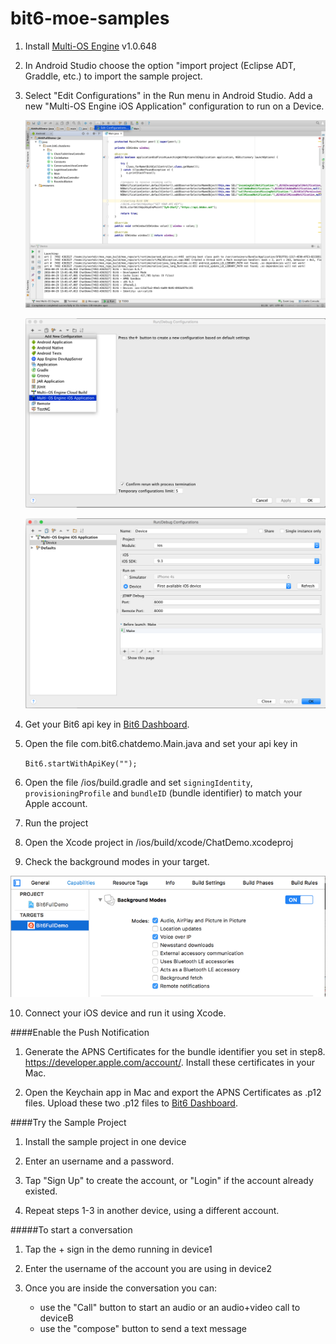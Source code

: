 # bit6-moe-samples

1. Install [Multi-OS Engine](https://software.intel.com/en-us/multi-os-engine) v1.0.648
2. In Android Studio choose the option "import project (Eclipse ADT, Graddle, etc.) to import the sample project.

3. Select "Edit Configurations" in the Run menu in Android Studio. Add a new "Multi-OS Engine iOS Application" configuration to run on a Device.
	
	![](img/configuration1.png)
	
	![](img/configuration2.png)
	
	![](img/configuration3.png)

4. Get your Bit6 api key in [Bit6 Dashboard](https://dashboard.bit6.com).

5. Open the file com.bit6.chatdemo.Main.java and set your api key in

	`Bit6.startWithApiKey("");`
	
6. Open the file /ios/build.gradle and set `signingIdentity`, `provisioningProfile` and `bundleID` (bundle identifier) to match your Apple account.
	
7. Run the project

8. Open the Xcode project in /ios/build/xcode/ChatDemo.xcodeproj 

9. Check the background modes in your target.

![](img/background_modes.png)

10. Connect your iOS device and run it using Xcode.

####Enable the Push Notification

1. Generate the APNS Certificates for the bundle identifier you set in step8. https://developer.apple.com/account/. Install these certificates in your Mac.

2. Open the Keychain app in Mac and export the APNS Certificates as .p12 files. Upload these two .p12 files to [Bit6 Dashboard](https://dashboard.bit6.com).

####Try the Sample Project

1. Install the sample project in one device

2. Enter an username and a password. 

3. Tap "Sign Up" to create the account, or "Login" if the account already existed.

4. Repeat steps 1-3 in another device, using a different account.

#####To start a conversation

1. Tap the + sign in the demo running in device1

2. Enter the username of the account you are using in device2

3. Once you are inside the conversation you can:
	* use the "Call" button to start an audio or an audio+video call to deviceB
	* use the "compose" button to send a text message